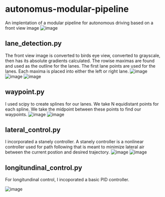 # autonomus-modular-pipeline

An implentation of a modular pipeline for autonomous driving based on a front view image
![image](https://github.com/user-attachments/assets/6625c17f-2a63-441c-bc31-42b10e095c45)

## lane_detection.py

The front view image is converted to birds eye view, converted to grayscale, then has its absolute gradients calculated. The rowise maximas are found and used as the outline for the lanes. The first lane points are used for the lanes. Each maxima is placed into either the left or right lane. 
![image](https://github.com/user-attachments/assets/df6e2d39-4b92-45c3-8171-f98e1e6c7084)
![image](https://github.com/user-attachments/assets/312424ab-9cbc-4f24-9ed1-9f691656c0a8)
![image](https://github.com/user-attachments/assets/8cefd90e-6c73-4499-a6db-e1f97fd95e0b)

## waypoint.py

I used scipy to create splines for our lanes. We take N equidistant points for each spline. We take the midpoint between these points to find our waypoints. 
![image](https://github.com/user-attachments/assets/14ec9f95-b71c-4df4-8376-2dad79b0de8a)
![image](https://github.com/user-attachments/assets/ba45bd16-8d04-483e-8893-9476a5eb7cd0)

## lateral_control.py

I incorporated a stanely controller. A stanely controller is a nonlinear controller used for path following that is meant to minimize lateral air between the current postion and desired trajectory. 
![image](https://github.com/user-attachments/assets/8cd45c02-e623-4e66-bc8c-66e5fc4cbccb)
![image](https://github.com/user-attachments/assets/42364659-0f7c-426e-9a1f-9046903e188f)

## longitundinal_control.py

For longitundinal control, I incoporated a basic PID controller. 

![image](https://github.com/user-attachments/assets/f678d830-44c7-4f37-b43c-501ca22ab940)
